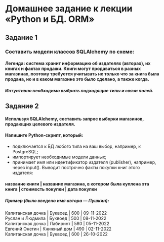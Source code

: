 # Домашнее задание к лекции «Python и БД. ORM»
## Задание 1
### Составить модели классов SQLAlchemy по схеме:
#### Легенда: система хранит информацию об издателях (авторах), их книгах и фактах продажи. Книги могут продаваться в разных магазинах, поэтому требуется учитывать не только что за книга была продана, но и в каком магазине это было сделано, а также когда.
##### Интуитивно необходимо выбрать подходящие типы и связи полей.

## Задание 2
#### Используя SQLAlchemy, составить запрос выборки магазинов, продающих целевого издателя.
#### Напишите Python-скрипт, который:
- подключается к БД любого типа на ваш выбор, например, к PostgreSQL;
- импортирует необходимые модели данных;
- принимает имя или идентификатор издателя (publisher), например, через input(). Выводит построчно факты покупки книг этого издателя:
#### название книги | название магазина, в котором была куплена эта книга | стоимость покупки | дата покупки
##### Пример (было введено имя автора — Пушкин):

 Капитанская дочка | Буквоед     | 600 | 09-11-2022\
 Руслан и Людмила  | Буквоед     | 500 | 08-11-2022\
 Капитанская дочка | Лабиринт    | 580 | 05-11-2022\
 Евгений Онегин    | Книжный дом | 490 | 02-11-2022\
 Капитанская дочка | Буквоед     | 600 | 26-10-2022
